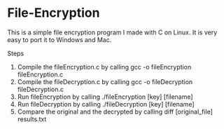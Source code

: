 # File-Encryption
This is a simple file encryption program I made with C on Linux. It is very easy to port it to Windows and Mac.

Steps
1. Compile the fileEncryption.c by calling gcc -o fileEncryption fileEncryption.c
2. Compile the fileDecryption.c by calling gcc -o fileDecryption fileDecryption.c
3. Run fileEncryption by calling ./fileEncryption [key] [filename]
4. Run fileDecryption by calling ./fileDecryption [key] [filename]
5. Compare the original and the decrypted by calling diff [original_file] results.txt
